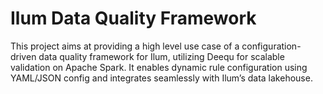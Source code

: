 # Ilum Data Quality Framework
This project aims at providing a high level use case of a configuration-driven data quality framework for Ilum, utilizing Deequ for scalable validation on Apache Spark. It enables dynamic rule configuration using YAML/JSON config and integrates seamlessly with Ilum’s data lakehouse.

